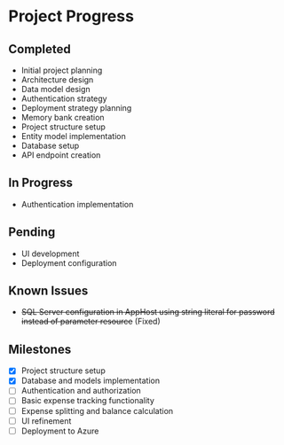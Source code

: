 # Project Progress

## Completed

- Initial project planning
- Architecture design
- Data model design
- Authentication strategy
- Deployment strategy planning
- Memory bank creation
- Project structure setup
- Entity model implementation
- Database setup
- API endpoint creation

## In Progress

- Authentication implementation

## Pending

- UI development
- Deployment configuration

## Known Issues

- ~~SQL Server configuration in AppHost using string literal for password instead of parameter resource~~ (Fixed)

## Milestones

- [x] Project structure setup
- [x] Database and models implementation
- [ ] Authentication and authorization
- [ ] Basic expense tracking functionality
- [ ] Expense splitting and balance calculation
- [ ] UI refinement
- [ ] Deployment to Azure
